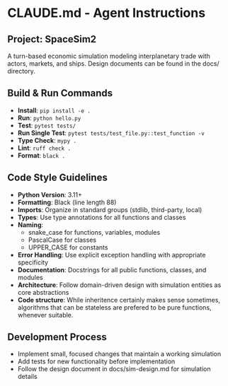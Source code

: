 # CLAUDE.md - Agent Instructions

## Project: SpaceSim2
A turn-based economic simulation modeling interplanetary trade with actors, markets, and ships.  Design documents can be found in the docs/ directory.

## Build & Run Commands
- **Install**: `pip install -e .`
- **Run**: `python hello.py`
- **Test**: `pytest tests/`
- **Run Single Test**: `pytest tests/test_file.py::test_function -v`
- **Type Check**: `mypy .`
- **Lint**: `ruff check .`
- **Format**: `black .`

## Code Style Guidelines
- **Python Version**: 3.11+
- **Formatting**: Black (line length 88)
- **Imports**: Organize in standard groups (stdlib, third-party, local)
- **Types**: Use type annotations for all functions and classes
- **Naming**: 
  - snake_case for functions, variables, modules
  - PascalCase for classes
  - UPPER_CASE for constants
- **Error Handling**: Use explicit exception handling with appropriate specificity
- **Documentation**: Docstrings for all public functions, classes, and modules
- **Architecture**: Follow domain-driven design with simulation entities as core abstractions
- **Code structure**: While inheritence certainly makes sense sometimes, algorithms that can be stateless are prefered to be pure functions, whenever suitable.

## Development Process
- Implement small, focused changes that maintain a working simulation
- Add tests for new functionality before implementation
- Follow the design document in docs/sim-design.md for simulation details